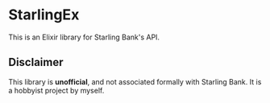 StarlingEx
==========

This is an Elixir library for Starling Bank's API.

## Disclaimer

This library is **unofficial**, and not associated
formally with Starling Bank. It is a hobbyist project by
myself.
